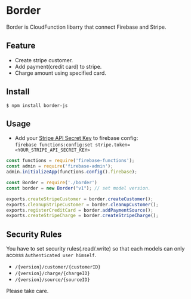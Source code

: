 # Border
Border is CloudFunction libarry that connect Firebase and Stripe.

## Feature
- Create stripe customer.
- Add payment(credit card) to stripe.
- Charge amount using specified card.

## Install
`$ npm install border-js`

## Usage
- Add your [Stripe API Secret Key](https://dashboard.stripe.com/account/apikeys) to firebase config:  
`firebase functions:config:set stripe.token=<YOUR_STRIPE_API_SECRET_KEY>`

```js
const functions = require('firebase-functions');
const admin = require('firebase-admin');
admin.initializeApp(functions.config().firebase);

const Border = require('./border')
const border = new Border("v1"); // set model version.

exports.createStripeCustomer = border.createCustomer();
exports.cleanupStripeCustomer = border.cleanupCustomer();
exports.registerCreditCard = border.addPaymentSource();
exports.createStripeCharge = border.createStripeCharge();
```

## Security Rules
You have to set security rules(.read/.write) so that each models can only access `Authenticated user himself`.

- `/{version}/customer/{customerID}`
- `/{version}/charge/{chargeID}`
- `/{version}/source/{sourceID}`


Please take care.
